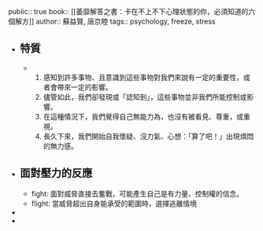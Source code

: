 public:: true
book:: [[萎靡解答之書：卡在不上不下心理狀態的你，必須知道的六個解方]]
author:: 蘇益賢, 唐京睦
tags:: psychology, freeze, stress

- ## 特質
	- 1. 感知到許多事物、且意識到這些事物對我們來說有一定的重要性，或者會帶來一定的影響。
	  2. 儘管如此，我們卻發現或「認知到」，這些事物並非我們所能控制或影響。
	  3. 在這種情況下，我們覺得自己無能力為，也沒有被看見、尊重，或重視。
	  4. 長久下來，我們開始自我懷疑、沒力氣、心想：「算了吧！」出現煩悶的無力感。
- ## 面對壓力的反應
	- fight: 面對威脅直接去奮戰，可能產生自己是有力量、控制權的信念。
	- flight: 當威脅超出自身能承受的範圍時，選擇逃離情境
-
-